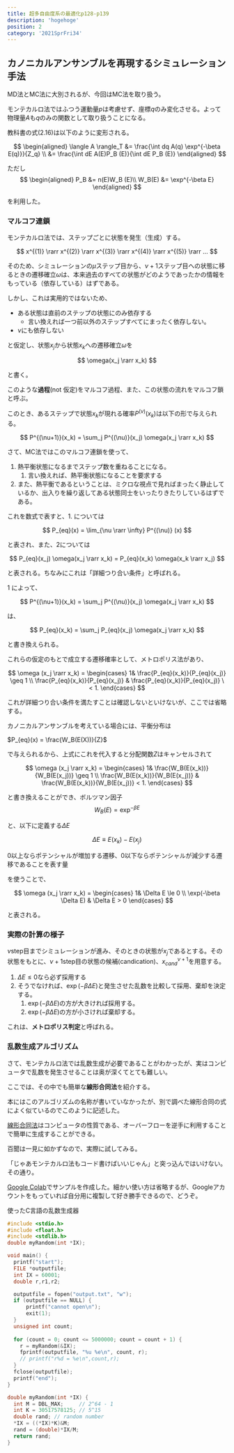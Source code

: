 ```yaml
---
title: 超多自由度系の最適化p128-p139
description: 'hogehoge'
position: 2
category: '2021SprFri34'
---
```


## カノニカルアンサンブルを再現するシミュレーション手法

MD法とMC法に大別されるが、今回はMC法を取り扱う。

モンテカルロ法ではふつう運動量$p$は考慮せず、座標$q$のみ変化させる。よって物理量$A$も$q$のみの関数として取り扱うことになる。

教科書の式(2.16)は以下のように変形される。

$$
\begin{aligned}
\langle A \rangle_T &= \frac{\int dq A(q) \exp^{-\beta E(q)}}{Z_q} \\
&= \frac{\int dE A(E)P_B (E)}{\int dE P_B (E)}
\end{aligned}
$$

ただし
$$
\begin{aligned}
  P_B &= n(E)W_B (E)\\
  W_B(E) &= \exp^{-\beta E}
\end{aligned}
$$

を利用した。


### マルコフ連鎖
モンテカルロ法では、ステップごとに状態を発生（生成）する。

$$
x^{(1)} \rarr x^{(2)} \rarr x^{(3)} \rarr x^{(4)} \rarr x^{(5)} \rarr ...
$$

そのため、シミュレーションの$\mu$ステップ目から、$\nu + 1$ステップ目への状態に移るときの遷移確立$\omega$は、本来過去のすべての状態がどのようであったかの情報をもっている（依存している）はずである。

しかし、これは実用的ではないため、

 - ある状態は直前のステップの状態にのみ依存する
   - 言い換えれば一つ前以外のステップすべてにまったく依存しない。
 - $\nu$にも依存しない

と仮定し、状態$x_j$から状態$x_k$への遷移確立$\omega$を

$$
\omega(x_j \rarr x_k)
$$

と書く。

このような**過程**(not 仮定)をマルコフ過程、また、この状態の流れをマルコフ鎖と呼ぶ。

このとき、あるステップで状態$x_k$が現れる確率$P^{(\nu)}(x_k)$は以下の形で与えられる。

$$
P^{(\nu+1)}(x_k) = \sum_j P^{(\nu)}(x_j) \omega(x_j \rarr x_k)
$$

さて、MC法ではこのマルコフ連鎖を使って、
1. 熱平衡状態になるまでステップ数を重ねることになる。
   1. 言い換えれば、熱平衡状態になることを要求する
2. また、熱平衡であるということは、ミクロな視点で見ればまったく静止しているか、出入りを繰り返してある状態同士をいったりきたりしているはずである。


これを数式で表すと、1. については

$$
P_{eq}(x) = \lim_{\nu \rarr \infty} P^{(\nu)} (x)
$$

と表され、また、2については

$$
P_{eq}(x_j) \omega(x_j \rarr x_k) = P_{eq}(x_k) \omega(x_k \rarr x_j)
$$

と表される。ちなみにこれは「詳細つり合い条件」と呼ばれる。

1 によって、

$$
P^{(\nu+1)}(x_k) = \sum_j P^{(\nu)}(x_j) \omega(x_j \rarr x_k)
$$

は、

$$
P_{eq}(x_k) = \sum_j P_{eq}(x_j) \omega(x_j \rarr x_k)
$$

と書き換えられる。

これらの仮定のもとで成立する遷移確率として、メトロポリス法があり、

$$
\omega (x_j \rarr x_k) = \begin{cases}
  1&  \frac{P_{eq}(x_k)}{P_{eq}(x_j)} \geq 1 \\
  \frac{P_{eq}(x_k)}{P_{eq}(x_j)} & \frac{P_{eq}(x_k)}{P_{eq}(x_j)} \ < 1.
\end{cases}
$$

これが詳細つり合い条件を満たすことは確認しないといけないが、ここでは省略する。

カノニカルアンサンブルを考えている場合には、平衡分布は

$P_{eq}(x) = \frac{W_B(E(X))}{Z}$

で与えられるから、上式にこれを代入すると分配関数$Z$はキャンセルされて

$$
\omega (x_j \rarr x_k) = \begin{cases}
  1&  \frac{W_B(E(x_k))}{W_B(E(x_j))} \geq 1 \\
  \frac{W_B(E(x_k))}{W_B(E(x_j))} & \frac{W_B(E(x_k))}{W_B(E(x_j))} < 1.
\end{cases}
$$

と書き換えることができ、ボルツマン因子
$$
W_B(E) = \exp^{-\beta E}
$$

と、以下に定義する$\Delta E$

$$
\Delta E \equiv E(x_k) - E(x_j)
$$

<alert>
0以上ならポテンシャルが増加する遷移、0以下ならポテンシャルが減少する遷移であることを表す量
</alert>

を使うことで、

$$
\omega (x_j \rarr x_k) = \begin{cases}
  1&  \Delta E \le 0 \\
  \exp(-\beta \Delta E) & \Delta E > 0
\end{cases}
$$

と表される。

### 実際の計算の様子

$\nu$step目までシミュレーションが進み、そのときの状態が$x_j$であるとする。その状態をもとに、$\nu + 1$step目の状態の候補(candication)、$x^{\nu + 1}_{cand}$を用意する。

1. $\Delta E \le 0$なら必ず採用する
2. そうでなければ、$\exp(-\beta \Delta E)$と発生させた乱数を比較して採用、棄却を決定する。
   1. $\exp(-\beta \Delta E)$の方が大きければ採用する。
   2. $\exp(-\beta \Delta E)$の方が小さければ棄却する。

これは、**メトロポリス判定**と呼ばれる。

### 乱数生成アルゴリズム

さて、モンテカルロ法では乱数生成が必要であることがわかったが、実はコンピュータで乱数を発生させることは奥が深くてとても難しい。

ここでは、その中でも簡単な**線形合同法**を紹介する。

<alert type="warning">

本にはこのアルゴリズムの名称が書いていなかったが、別で調べた線形合同の式によく似ているのでこのように記述した。

</alert>

[線形合同法](https://ja.wikipedia.org/wiki/%E7%B7%9A%E5%BD%A2%E5%90%88%E5%90%8C%E6%B3%95)はコンピュータの性質である、オーバーフローを逆手に利用することで簡単に生成することができる。

百聞は一見に如かずなので、実際に試してみる。

<alert type="info">

「じゃあモンテカルロ法もコード書けばいいじゃん」と突っ込んではいけない。その通り。

</alert>

[Google Colab](https://colab.research.google.com/drive/1RZl88ZLopVxv7q80fpmp8wayS_nbmXAS?usp=sharing)でサンプルを作成した。細かい使い方は省略するが、Googleアカウントをもっていれば自分用に複製して好き勝手できるので、どうぞ。

使ったC言語の乱数生成器

```c
#include <stdio.h>
#include <float.h>
#include <stdlib.h>
double myRandom(int *IX);

void main() {
  printf("start");
  FILE *outputfile;
  int IX = 60001;
  double r,r1,r2;

  outputfile = fopen("output.txt", "w");
  if (outputfile == NULL) {
      printf("cannot open\n");
      exit(1);
  }
  unsigned int count;
  
  for (count = 0; count <= 5000000; count = count + 1) {
    r = myRandom(&IX);
    fprintf(outputfile, "%u %e\n", count, r);
    // printf("r%d = %e\n",count,r);
  }
  fclose(outputfile);
  printf("end");
}

double myRandom(int *IX) {
  int M = DBL_MAX;     // 2^64 - 1 
  int K = 30517578125; // 5^15
  double rand; // random number
  *IX = ((*IX)*K)&M;
  rand = (double)*IX/M;
  return rand;
}
```